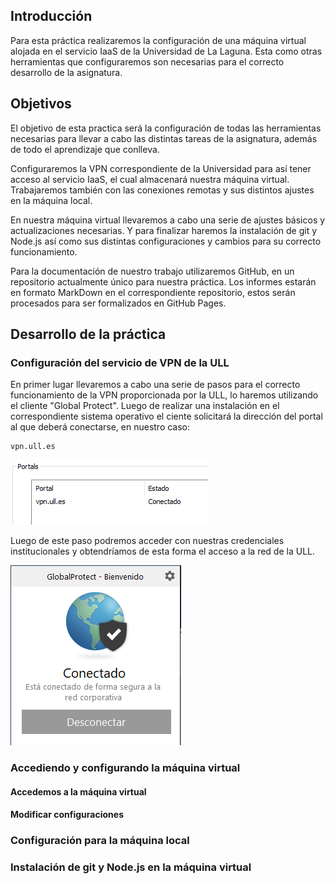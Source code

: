 ## Introducción

Para esta práctica realizaremos la configuración de una máquina virtual alojada en el servicio IaaS de la Universidad de La Laguna. Esta como otras herramientas que configuraremos son necesarias para el correcto desarrollo de la asignatura. 

## Objetivos

El objetivo de esta practica será la configuración de todas las herramientas necesarias para llevar a cabo las distintas tareas de la asignatura, además de todo el aprendizaje que conlleva.

Configuraremos la VPN correspondiente de la Universidad para así tener acceso al servicio IaaS, el cual almacenará nuestra máquina virtual. Trabajaremos también con las conexiones remotas y sus distintos ajustes en la máquina local.

En nuestra máquina virtual llevaremos a cabo una serie de ajustes básicos y actualizaciones necesarias. Y para finalizar haremos la instalación de git y Node.js así como sus distintas configuraciones y cambios para su correcto funcionamiento. 

Para la documentación de nuestro trabajo utilizaremos GitHub, en un repositorio actualmente único para nuestra práctica. Los informes estarán en formato MarkDown en el correspondiente repositorio, estos serán procesados para ser formalizados en GitHub Pages.

## Desarrollo de la práctica

### Configuración del servicio de VPN de la ULL

En primer lugar llevaremos a cabo una serie de pasos para el correcto funcionamiento de la VPN proporcionada por la ULL, lo haremos utilizando el cliente "Global Protect". Luego de realizar una instalación en el correspondiente sistema operativo el ciente solicitará la dirección del portal al que deberá conectarse, en nuestro caso: 

```
vpn.ull.es
```
![Portal de la ULL](image/dsi18.png)

Luego de este paso podremos acceder con nuestras credenciales institucionales y obtendríamos de esta forma el acceso a la red de la ULL.

![Global Protect](image/dsi17.png)

### Accediendo y configurando la máquina virtual



#### Accedemos a la máquina virtual

#### Modificar configuraciones

### Configuración para la máquina local

### Instalación de git y Node.js en la máquina virtual

